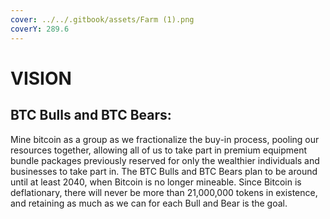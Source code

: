 ```yaml
---
cover: ../../.gitbook/assets/Farm (1).png
coverY: 289.6
---
```


# VISION

## BTC Bulls and BTC Bears:&#x20;

Mine bitcoin as a group as we fractionalize the buy-in process, pooling our resources together, allowing all of us to take part in premium equipment bundle packages previously reserved for only the wealthier individuals and businesses to take part in. The BTC Bulls and BTC Bears plan to be around until at least 2040, when Bitcoin is no longer mineable. Since Bitcoin is deflationary, there will never be more than 21,000,000 tokens in existence, and retaining as much as we can for each Bull and Bear is the goal.&#x20;

&#x20;
